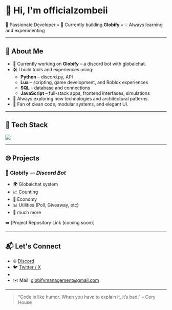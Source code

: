 # 👋 Hi, I'm officialzombeii

🎯 Passionate Developer • 🚀 Currently building **Globify** • 💡 Always learning and experimenting

---

## 🧠 About Me

- 🔭 Currently working on **Globify** – a discord bot with globalchat.
- 🛠️ I build tools and experiences using:
  - **Python** – discord.py, API
  - **Lua** – scripting, game development, and Roblox experiences
  - **SQL** - database and connections
  - **JavaScript** – full-stack apps, frontend interfaces, simulations
- 🧪 Always exploring new technologies and architectural patterns.
- 🧩 Fan of clean code, modular systems, and elegant UI.

---

## 🧰 Tech Stack

<img align="left" src="https://skillicons.dev/icons?i=sql,python,lua,js,html,css,nodejs,react,figma,git,vscode&theme=dark" />

<br clear="left"/>

---

## 🌐 Projects

### 🚧 Globify — *Discord Bot*
- 🌍 Globalchat system
- 📈 Counting
- 💸 Economy
- 📊 Utilities (Poll, Giveaway, etc)
- 📱 much more

➡️ [Project Repository Link (coming soon)]

---

## 📬 Let's Connect

- 🌐 [Discord](https://www.discord.com/users/1170676077325205564)
- 🐦 [Twitter / X](https://twitter.com/globifybot)
- 
- ✉️ Mail: globifymanagement@gmail.com

---

> “Code is like humor. When you have to explain it, it’s bad.” – Cory House

